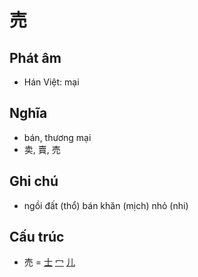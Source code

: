 # 売

## Phát âm
* Hán Việt: mại

## Nghĩa
* bán, thương mại
* 卖, 賣, 売

## Ghi chú
* ngồi đất (thổ) bán khăn (mịch) nhỏ (nhi)

## Cấu trúc
* 売 = [士](士.md) [冖](冖.md) [儿](儿.md)

<script>window.HANZI_FIELD='売';</script>